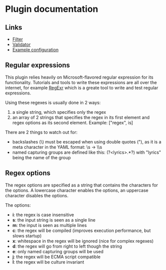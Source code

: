 Plugin documentation
====================

Links
-----
* [Filter](Filters/README.md)
* [Validator](Validation/README.md)
* [Example configuration](Configs/example.yml)

Regular expressions
-------------------
This plugin relies heavily on Microsoft-flavored regular expression
for its functionality. Tutorials and tools to write these expressions
are all over the internet, for example [RegExr](http://www.regexr.com/)
which is a greate tool to write and test regular expressions.

Using these regexes is usually done in 2 ways:
1. a single string, which specifies only the regex
2. an array of 2 strings that specifies the regex in its first element
   and regex options as its second element. Example: ["regex", is]

There are 2 things to watch out for:
* backslashes (\\) must be escaped when using double quotes ("), as it is a meta character in the YAML format: \s -> \\\s
* named capturing groups are defined like this: (?\<lyrics\>.*?) with "lyrics" being the name of the group

Regex options
-------------
The regex options are specified as a string that contains the characters
for the options. A lowercase character enables the options, an uppercase
character disables the options.

The options:

* **i**: the regex is case insensitive
* **s**: the input string is seen as a single line
* **m**: the input is seen as multiple lines
* **c**: the regex will be compiled (improves execution performance, but slows startup)
* **x**: whitespace in the regex will be ignored (nice for complex regexes)
* **d**: the regex will go from right to left though the string
* **e**: only named capturing groups will be used
* **j**: the regex will be ECMA script compatible
* **l**: the regex will be culture invariant

